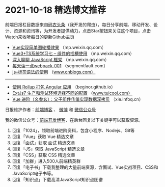 # 2021-10-18 精选博文推荐

前端日报栏目数据来自[码农头条](https://toutiao.qdkfweb.cn/)（我开发的爬虫），每日分享前端、移动开发、设计、资源和资讯等，为开发者提供动力，点击Star按钮来关注这个项目，点击Watch来收听每日的更新[Github主页](https://github.com/kujian/frontendDaily)
* [Vue实现简单图轮播效果](https://mp.weixin.qq.com/s?__biz=MzI5MTQ5NDY1MA==&mid=2247495941&idx=1&sn=a372d53566ce32f75d77489ffb43e419) （mp.weixin.qq.com）
* [Vue3+TS系统学习七 &#8211; 组件的插槽使用](https://mp.weixin.qq.com/s?__biz=Mzg5MDAzNzkwNA==&mid=2247484879&idx=1&sn=2e4054c3f33c2e217fb37cd9044f84db) （mp.weixin.qq.com）
* [深入聊聊 JavaScript 框架](https://mp.weixin.qq.com/s?__biz=Mzg2NDAzMjE5NQ==&mid=2247491567&idx=1&sn=9bba25f8ecdf9a42c62752851f103b20) （mp.weixin.qq.com）
* [每天读一点webpack-001](https://segmentfault.com/a/1190000040790686) （segmentfault.com）
* [js&#8211;标签语法的使用](https://www.cnblogs.com/zaishiyu/p/15403379.html) （www.cnblogs.com）

***
* [使用 Rollup 打包 Angular 应用](https://beginor.github.io/2021/10/17/bundle-angular-apps-with-rollup.html) （beginor.github.io）
* [ExtJs7 生产和测试环境选择不同的配置](http://www.tuicool.com/articles/hit/eeyQjmy) （www.tuicool.com）
* [Vue 进阶（幺叁幺）：父子组件传值实现数据深拷贝](https://xie.infoq.cn/article/c8afeab99ac7eabc13f85b39a) （xie.infoq.cn）

日报维护作者：[前端博客](https://qdkfweb.cn/) 、 [微博](http://weibo.com/kujian) 和 [微信公众号](https://open.weixin.qq.com/qr/code?username=caibaojian_com)

我的微信公众号：[前端开发博客](https://open.weixin.qq.com/qr/code?username=caibaojian_com)，在后台回复以下关键字可以获取资源。

1. 回复「1024」，领取前端进阶资料，包含小程序、Nodejs、Git等
2. 回复「Vue」获取 Vue 精选文章
3. 回复「面试」获取 面试 精选文章
4. 回复「JS」获取 JavaScript 精选文章
5. 回复「CSS」获取 CSS 精选文章
6. 回复「加群」进入500人前端精英群
7. 回复「电子书」下载我整理的大量前端资源，含面试、Vue实战项目、CSS和JavaScript电子书等。
8. 回复「知识点」下载高清JavaScript知识点图谱